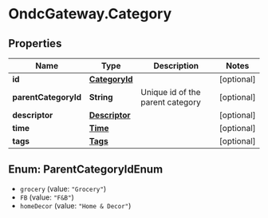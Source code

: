 # OndcGateway.Category

## Properties
Name | Type | Description | Notes
------------ | ------------- | ------------- | -------------
**id** | [**CategoryId**](CategoryId.md) |  | [optional] 
**parentCategoryId** | **String** | Unique id of the parent category | [optional] 
**descriptor** | [**Descriptor**](Descriptor.md) |  | [optional] 
**time** | [**Time**](Time.md) |  | [optional] 
**tags** | [**Tags**](Tags.md) |  | [optional] 

<a name="ParentCategoryIdEnum"></a>
## Enum: ParentCategoryIdEnum

* `grocery` (value: `"Grocery"`)
* `FB` (value: `"F&B"`)
* `homeDecor` (value: `"Home & Decor"`)

